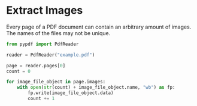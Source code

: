 # Extract Images

Every page of a PDF document can contain an arbitrary amount of images.
The names of the files may not be unique.

```python
from pypdf import PdfReader

reader = PdfReader("example.pdf")

page = reader.pages[0]
count = 0

for image_file_object in page.images:
    with open(str(count) + image_file_object.name, "wb") as fp:
        fp.write(image_file_object.data)
        count += 1
```
